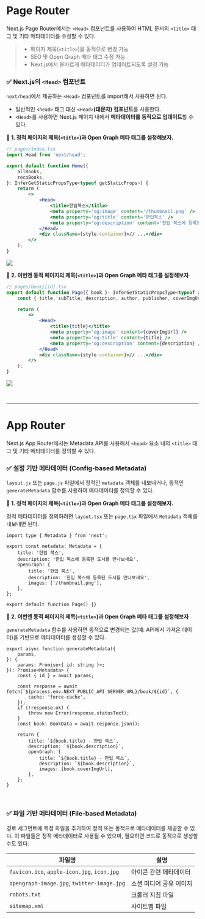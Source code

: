 # Page Router

Next.js Page Router에서는 `<Head>` 컴포넌트를 사용하여 HTML 문서의 `<title>` 태그 및 기타 메타데이터를 수정할 수 있다.

> -   페이지 제목(`<title>`)을 동적으로 변경 가능
> -   SEO 및 Open Graph 메타 태그 수정 가능
> -   Next.js에서 올바르게 메타데이터가 업데이트되도록 설정 가능

### ✅ Next.js의 `<Head>` 컴포넌트

`next/head`에서 제공하는 `<Head>` 컴포넌트를 import해서 사용하면 된다.

-   일반적인 `<head>` 태그 대신 `<Head>`**(대문자) 컴포넌트**를 사용한다.
-   `<Head>`를 사용하면 Next.js 페이지 내에서 **메타데이터를 동적으로 업데이트**할 수 있다.

**📝 1. 정적 페이지의 제목(`<title>`)과 Open Graph 메타 태그를 설정해보자.**

```jsx
// pages/index.tsx
import Head from 'next/head';

export default function Home({
    allBooks,
    recoBooks,
}: InferGetStaticPropsType<typeof getStaticProps>) {
    return (
        <>
            <Head>
                <title>한입북스</title>
                <meta property='og:image' content='/thumbnail.png' />
                <meta property='og:title' content='한입북스' />
                <meta property='og:description' content='한입 북스에 등록된 도서들을 만나보세요' />
            </Head>
            <div className={style.container}>// ...</div>
        </>
    );
}
```

![](https://velog.velcdn.com/images/h22ju/post/e6753626-af19-47b0-9c17-2ab38417b24f/image.png)

**📝 2. 이번엔 동적 페이지의 제목(`<title>`)과 Open Graph 메타 태그를 설정해보자**

```jsx
// pages/book/[id].tsx
export default function Page({ book }: InferGetStaticPropsType<typeof getStaticProps>) {
    const { title, subTitle, description, author, publisher, coverImgUrl } = book;

    return (
        <>
            <Head>
                <title>{title}</title>
                <meta property='og:image' content={coverImgUrl} />
                <meta property='og:title' content={title} />
                <meta property='og:description' content={description} />
            </Head>
            <div className={style.container}>// ...</div>
        </>
    );
}
```

![](https://velog.velcdn.com/images/h22ju/post/28ba2379-ac11-4747-a1c7-ce96a08ff903/image.png)

<br>
<hr>

# App Router

Next.js App Router에서는 Metadata API를 사용해서 `<head>` 요소 내의 `<title>` 태그 및 기타 메타데이터를 정의할 수 있다.

### ✅ 설정 기반 메타데이터 (Config-based Metadata)

`layout.js` 또는 `page.js` 파일에서 정적인 `metadata` 객체를 내보내거나, 동적인 `generateMetadata` 함수를 사용하여 메타데이터를 정의할 수 있다.

**📝 1. 정적 페이지의 제목(`<title>`)과 Open Graph 메타 태그를 설정해보자.**

정적 메타데이터를 정의하려면 `layout.tsx` 또는 `page.tsx` 파일에서 `Metadata` 객체를 내보내면 된다.

```tsx
import type { Metadata } from 'next';

export const metadata: Metadata = {
    title: '한입 북스',
    description: '한입 북스에 등록된 도서를 만나보세요',
    openGraph: {
        title: '한입 북스',
        description: '한입 북스에 등록된 도서를 만나보세요',
        images: ['/thumbnail.png'],
    },
};

export default function Page() {}
```

**📝 2. 이번엔 동적 페이지의 제목(`<title>`)과 Open Graph 메타 태그를 설정해보자**

`generateMetadata` 함수를 사용하면 동적으로 변경되는 값(예: API에서 가져온 데이터)을 기반으로 메타데이터를 생성할 수 있다.

```tsx
export async function generateMetadata({
    params,
}: {
    params: Promise<{ id: string }>;
}): Promise<Metadata> {
    const { id } = await params;

    const response = await fetch(`${process.env.NEXT_PUBLIC_API_SERVER_URL}/book/${id}`, {
        cache: 'force-cache',
    });
    if (!response.ok) {
        throw new Error(response.statusText);
    }
    const book: BookData = await response.json();

    return {
        title: `${book.title} - 한입 북스`,
        description: `${book.description}`,
        openGraph: {
            title: `${book.title} - 한입 북스`,
            description: `${book.description}`,
            images: [book.coverImgUrl],
        },
    };
}
```

<br>

### ✅ 파일 기반 메타데이터 (File-based Metadata)

경로 세그먼트에 특정 파일을 추가하여 정적 또는 동적으로 메타데이터를 제공할 수 있다. 이 파일들은 정적 메타데이터로 사용될 수 있으며, 필요하면 코드로 동적으로 생성할 수도 있다.

| 파일명                                      | 설명                    |
| ------------------------------------------- | ----------------------- |
| `favicon.ico`, `apple-icon.jpg`, `icon.jpg` | 아이콘 관련 메타데이터  |
| `opengraph-image.jpg`, `twitter-image.jpg`  | 소셜 미디어 공유 이미지 |
| `robots.txt`                                | 크롤러 지침 파일        |
| `sitemap.xml`                               | 사이트맵 파일           |
